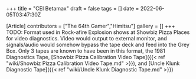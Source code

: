 +++
title = "CEI Betamax"
draft = false
tags = []
date = 2022-06-05T03:47:30Z

[Article]
contributors = ["The 64th Gamer","Himitsu"]
gallery = []
+++
TODO: Format used in Rock-afire Explosion shows at Showbiz Pizza Places for video diagnostics. Video would output to external monitor, and signals/audio would somehow bypass the tape deck and feed into the Grey Box. Only 3 tapes are known to have been in this format, the 1981 Diagnostics Tape, [Showbiz Pizza Calibration Video Tape]({{< ref "wiki/Showbiz Pizza Calibration Video Tape.md" >}}), and [Uncle Klunk Diagnostic Tape]({{< ref "wiki/Uncle Klunk Diagnostic Tape.md" >}})